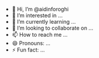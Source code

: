 - 👋 Hi, I’m @aidinforoghi
- 👀 I’m interested in ...
- 🌱 I’m currently learning ...
- 💞️ I’m looking to collaborate on ...
- 📫 How to reach me ...
- 😄 Pronouns: ...
- ⚡ Fun fact: ...

<!---
aidinforoghi/aidinforoghi is a ✨ special ✨ repository because its `README.md` (this file) appears on your GitHub profile.
You can click the Preview link to take a look at your changes.
--->
